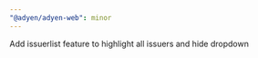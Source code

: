 ```yaml
---
"@adyen/adyen-web": minor
---
```


Add issuerlist feature to highlight all issuers and hide dropdown
